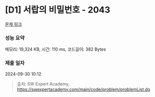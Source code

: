 # [D1] 서랍의 비밀번호 - 2043 

[문제 링크](https://swexpertacademy.com/main/code/problem/problemDetail.do?contestProbId=AV5QJ_8KAx8DFAUq) 

### 성능 요약

메모리: 19,324 KB, 시간: 110 ms, 코드길이: 382 Bytes

### 제출 일자

2024-09-30 10:12



> 출처: SW Expert Academy, https://swexpertacademy.com/main/code/problem/problemList.do